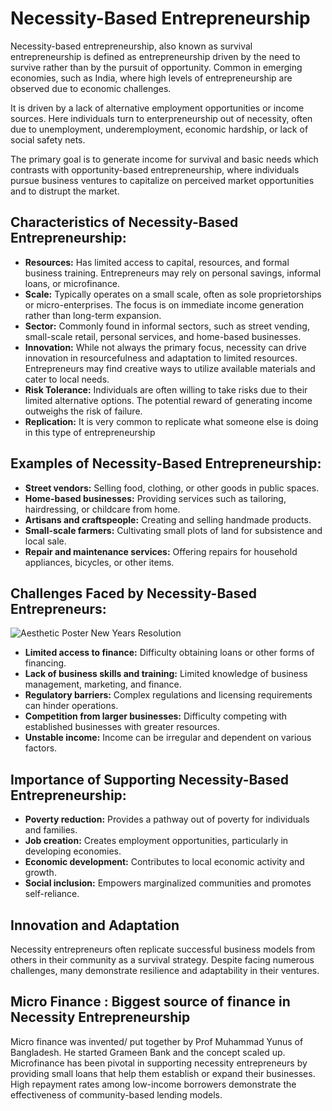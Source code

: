 # Necessity-Based Entrepreneurship

Necessity-based entrepreneurship, also known as survival entrepreneurship is defined as entrepreneurship driven by the need to survive rather than by the pursuit of opportunity. Common in emerging economies, such as India, where high levels of entrepreneurship are observed due to economic challenges.

It is driven by a lack of alternative employment opportunities or income sources. Here individuals turn to  enterpreneurship out of necessity, often due to unemployment, underemployment, economic hardship, or lack of social safety nets. 

The primary goal is to generate income for survival and basic needs which  contrasts with opportunity-based entrepreneurship, where individuals pursue business ventures to capitalize on perceived market opportunities and to distrupt the market.

## Characteristics of Necessity-Based Entrepreneurship:

*   **Resources:** Has limited access to capital, resources, and formal business training. Entrepreneurs may rely on personal savings, informal loans, or microfinance.
*   **Scale:** Typically operates on a small scale, often as sole proprietorships or micro-enterprises. The focus is on immediate income generation rather than long-term expansion.
*   **Sector:** Commonly found in informal sectors, such as street vending, small-scale retail, personal services, and home-based businesses.
*   **Innovation:** While not always the primary focus, necessity can drive innovation in resourcefulness and adaptation to limited resources. Entrepreneurs may find creative ways to utilize available materials and cater to local needs.
*   **Risk Tolerance:** Individuals are often willing to take risks due to their limited alternative options. The potential reward of generating income outweighs the risk of failure.
*    **Replication:** It is very common to replicate what someone else is doing in this type of entrepreneurship

## Examples of Necessity-Based Entrepreneurship:

*   **Street vendors:** Selling food, clothing, or other goods in public spaces.
*   **Home-based businesses:** Providing services such as tailoring, hairdressing, or childcare from home.
*   **Artisans and craftspeople:** Creating and selling handmade products.
*   **Small-scale farmers:** Cultivating small plots of land for subsistence and local sale.
*   **Repair and maintenance services:** Offering repairs for household appliances, bicycles, or other items.

## Challenges Faced by Necessity-Based Entrepreneurs:

![Aesthetic Poster New Years Resolution ](https://github.com/user-attachments/assets/8494c02e-92b8-4e91-8db6-4602bb8c0aec)

*   **Limited access to finance:** Difficulty obtaining loans or other forms of financing.
*   **Lack of business skills and training:** Limited knowledge of business management, marketing, and finance.
*   **Regulatory barriers:** Complex regulations and licensing requirements can hinder operations.
*   **Competition from larger businesses:** Difficulty competing with established businesses with greater resources.
*   **Unstable income:** Income can be irregular and dependent on various factors.

## Importance of Supporting Necessity-Based Entrepreneurship:

*   **Poverty reduction:** Provides a pathway out of poverty for individuals and families.
*   **Job creation:** Creates employment opportunities, particularly in developing economies.
*   **Economic development:** Contributes to local economic activity and growth.
*   **Social inclusion:** Empowers marginalized communities and promotes self-reliance.

## Innovation and Adaptation 

 Necessity entrepreneurs often replicate successful business models from others in their community as a survival strategy. Despite facing numerous challenges, many demonstrate resilience and adaptability in their ventures.

## Micro Finance : Biggest source of finance in Necessity Entrepreneurship

Micro finance was invented/ put together by Prof Muhammad Yunus of Bangladesh. He started Grameen Bank and the concept scaled up. Microfinance has been pivotal in supporting necessity entrepreneurs by providing small loans that help them establish or expand their businesses. High repayment rates among low-income borrowers demonstrate the effectiveness of community-based lending models.







